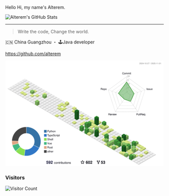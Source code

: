 Hello
Hi, my name's Alterem. 

![Alterem's GitHub Stats](https://github-readme-stats-isaacmarovitz.vercel.app/api?username=alterem&theme=nightowl)

---

> Write the code, Change the world.

🇨🇳 China Guangzhou ・ 🕹Java developer

https://github.com/alterem

<picture>
  <source media="(prefers-color-scheme: dark)" srcset="https://raw.githubusercontent.com/alterem/alterem/master/profile-3d-contrib/profile-night-green.svg">
  <img alt="Shows an illustrated sun in light color mode and a moon with stars in dark color mode." src="https://raw.githubusercontent.com/alterem/alterem/master/profile-3d-contrib/profile-green-animate.svg">
</picture>

### Visitors
![Visitor Count](https://profile-counter.glitch.me/alterem/count.svg)

